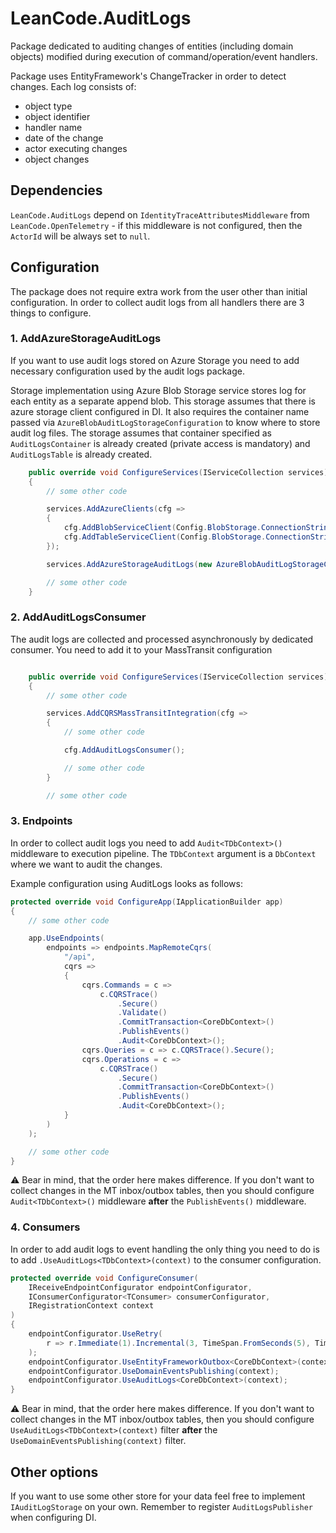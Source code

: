 # LeanCode.AuditLogs

Package dedicated to auditing changes of entities (including domain objects) modified during execution of command/operation/event handlers.

Package uses EntityFramework's ChangeTracker in order to detect changes. Each log consists of:

- object type
- object identifier
- handler name
- date of the change
- actor executing changes
- object changes

## Dependencies

`LeanCode.AuditLogs` depend on `IdentityTraceAttributesMiddleware` from  `LeanCode.OpenTelemetry` - if this middleware is not configured, then the `ActorId` will be always set to `null`.

## Configuration

The package does not require extra work from the user other than initial configuration. In order to collect audit logs from all handlers there are 3 things to configure.

### 1. AddAzureStorageAuditLogs

If you want to use audit logs stored on Azure Storage you need to add necessary configuration used by the audit logs package.

Storage implementation using Azure Blob Storage service stores log for each entity as a separate append blob. This storage assumes that there is azure storage client configured in DI. It also requires the container name passed via `AzureBlobAuditLogStorageConfiguration` to know where to store audit log files. The storage assumes that container specified as `AuditLogsContainer` is already created (private access is mandatory) and `AuditLogsTable` is already created.

```csharp
    public override void ConfigureServices(IServiceCollection services)
    {
        // some other code

        services.AddAzureClients(cfg =>
        {
            cfg.AddBlobServiceClient(Config.BlobStorage.ConnectionString(config));
            cfg.AddTableServiceClient(Config.BlobStorage.ConnectionString(config));
        });

        services.AddAzureStorageAuditLogs(new AzureBlobAuditLogStorageConfiguration("audit-logs", "auditlogs"));

        // some other code
    }
```

### 2. AddAuditLogsConsumer

The audit logs are collected and processed asynchronously by dedicated consumer. You need to add it to your MassTransit configuration

```csharp

    public override void ConfigureServices(IServiceCollection services)
    {
        // some other code

        services.AddCQRSMassTransitIntegration(cfg =>
        {
            // some other code

            cfg.AddAuditLogsConsumer();

            // some other code
        }

        // some other code
```

### 3. Endpoints

In order to collect audit logs you need to add `Audit<TDbContext>()` middleware to execution pipeline. The `TDbContext` argument is a `DbContext` where we want to audit the changes.

Example configuration using AuditLogs looks as follows:

```csharp
protected override void ConfigureApp(IApplicationBuilder app)
{
    // some other code

    app.UseEndpoints(
        endpoints => endpoints.MapRemoteCqrs(
            "/api",
            cqrs =>
            {
                cqrs.Commands = c =>
                    c.CQRSTrace()
                        .Secure()
                        .Validate()
                        .CommitTransaction<CoreDbContext>()
                        .PublishEvents()
                        .Audit<CoreDbContext>();
                cqrs.Queries = c => c.CQRSTrace().Secure();
                cqrs.Operations = c =>
                    c.CQRSTrace()
                        .Secure()
                        .CommitTransaction<CoreDbContext>()
                        .PublishEvents()
                        .Audit<CoreDbContext>();
            }
        )
    );

    // some other code
}
```

⚠️ Bear in mind, that the order here makes difference. If you don't want to collect changes in the MT inbox/outbox tables, then you should configure `Audit<TDbContext>()` middleware **after** the `PublishEvents()` middleware.

### 4. Consumers

In order to add audit logs to event handling the only thing you need to do is to add `.UseAuditLogs<TDbContext>(context)` to the consumer configuration.

```csharp
protected override void ConfigureConsumer(
    IReceiveEndpointConfigurator endpointConfigurator,
    IConsumerConfigurator<TConsumer> consumerConfigurator,
    IRegistrationContext context
)
{
    endpointConfigurator.UseRetry(
        r => r.Immediate(1).Incremental(3, TimeSpan.FromSeconds(5), TimeSpan.FromSeconds(5))
    );
    endpointConfigurator.UseEntityFrameworkOutbox<CoreDbContext>(context);
    endpointConfigurator.UseDomainEventsPublishing(context);
    endpointConfigurator.UseAuditLogs<CoreDbContext>(context);
}
```

⚠️ Bear in mind, that the order here makes difference. If you don't want to collect changes in the MT inbox/outbox tables, then you should configure `UseAuditLogs<TDbContext>(context)` filter **after** the `UseDomainEventsPublishing(context)` filter.

## Other options

If you want to use some other store for your data feel free to implement `IAuditLogStorage` on your own. Remember to register `AuditLogsPublisher` when configuring DI.
